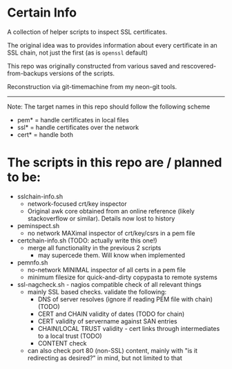 # Certain Info

A collection of helper scripts to inspect SSL certificates. 

The original idea was to provides information about every certificate in an SSL chain, not just the first (as is `openssl` default)

This repo was originally constructed from various saved and 
rescovered-from-backups versions of the scripts. 

Reconstruction via git-timemachine from my neon-git tools. 

----

Note: The target names in this repo should follow the following scheme
- pem* = handle certificates in local files
- ssl* = handle certificates over the network 
- cert* = handle both


# The scripts in this repo are / planned to be:

- sslchain-info.sh
  - network-focused crt/key inspector
  - Original awk core obtained from an online reference (likely stackoverflow or similar). Details now lost to history 
- peminspect.sh
  - no network MAXimal inspector of crt/key/csrs in a pem file
- certchain-info.sh (TODO: actually write this one!)
  - merge all functionality in the previous 2 scripts
    - may supercede them. Will know when implemented
- pemnfo.sh
  - no-network MINIMAL inspector of all certs in a pem file 
  - minimum filesize for quick-and-dirty copypasta to remote systems
- ssl-nagcheck.sh - nagios compatible check of all relevant things
  - mainly SSL based checks. validate the following: 
    - DNS of server resolves (ignore if reading PEM file with chain) (TODO)
    - CERT and CHAIN validity of dates (TODO for chain)
    - CERT validity of servername against SAN entries
    - CHAIN/LOCAL TRUST validity - cert links through intermediates to a local trust (TODO)
    - CONTENT check
  - can also check port 80 (non-SSL) content, mainly with "is it redirecting as desired?" in mind, but not limited to that
